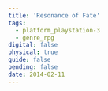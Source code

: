 ```yaml
---
title: 'Resonance of Fate'
tags:
  - platform_playstation-3
  - genre_rpg
digital: false
physical: true
guide: false
pending: false
date: 2014-02-11
---
```

